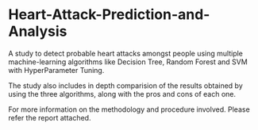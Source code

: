 # Heart-Attack-Prediction-and-Analysis
A study to detect probable heart attacks amongst people using multiple machine-learning algorithms like Decision Tree, Random Forest and SVM with HyperParameter Tuning.

The study also includes in depth comparision of the results obtained by using the three algorithms, along with the pros and cons of each one. 

For more information on the methodology and procedure involved. Please refer the report attached.
